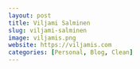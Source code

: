 ```yaml
---
layout: post
title: Viljami Salminen
slug: viljami-salminen
image: viljamis.png
website: https://viljamis.com
categories: [Personal, Blog, Clean]
---
```

